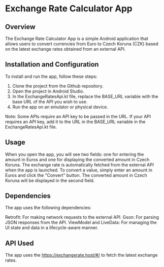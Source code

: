 # Exchange Rate Calculator App

## Overview

The Exchange Rate Calculator App is a simple Android application that allows users to convert currencies from Euro to Czech Koruna (CZK) based on the latest exchange rates obtained from an external API.

## Installation and Configuration

To install and run the app, follow these steps:

1. Clone the project from the Github repository.
2. Open the project in Android Studio.
3. In the ExchangeRatesApi.kt file, replace the BASE_URL variable with the base URL of the API you wish to use.
4. Run the app on an emulator or physical device.

Note: Some APIs require an API key to be passed in the URL. If your API requires an API key, add it to the URL in the BASE_URL variable in the ExchangeRatesApi.kt file.

## Usage

When you open the app, you will see two fields: one for entering the amount in Euros and one for displaying the converted amount in Czech Koruna. The exchange rate is automatically fetched from the external API when the app is launched. To convert a value, simply enter an amount in Euros and click the "Convert" button. The converted amount in Czech Koruna will be displayed in the second field.

## Dependencies

The app uses the following dependencies:

Retrofit: For making network requests to the external API.
Gson: For parsing JSON responses from the API.
ViewModel and LiveData: For managing the UI state and data in a lifecycle-aware manner.

## API Used

The app uses the https://exchangerate.host/#/ to fetch the latest exchange rates.
